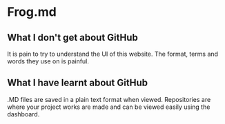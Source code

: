 # Frog.md

## What I don't get about GitHub
It is pain to try to understand the UI of this website.
The format, terms and words they use on is painful.

## What I have learnt about GitHub
.MD files are saved in a plain text format when viewed.
Repositories are where your project works are made and can be viewed easily using the dashboard.


